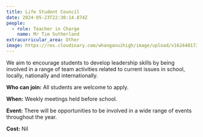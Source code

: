 ```yaml
---
title: Life Student Council
date: 2024-05-23T22:30:14.874Z
people:
  - role: Teacher in Charge
    name: Mr Tim Sutherland
extracurricular_area: Other
image: https://res.cloudinary.com/whanganuihigh/image/upload/v1624401725/Performing%20Arts/Drone_footage_of_LIFE.png
---
```

We aim to encourage students to develop leadership skills by being involved in a range of team activities related to current issues in school, locally, nationally and internationally.

**Who can join:** All students are welcome to apply.

**When:** Weekly meetings held before school.

**Event:** There will be opportunities to be involved in a wide range of events throughout the year.

**Cost:** Nil